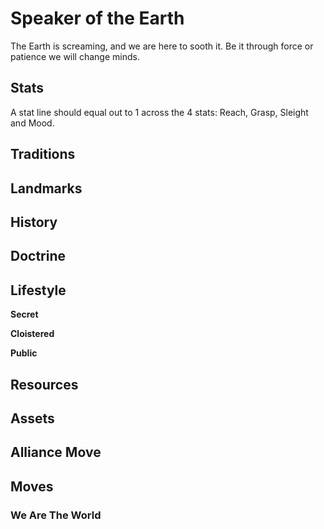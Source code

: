 # Speaker of the Earth

The Earth is screaming, and we are here to sooth it. Be it through force or patience we will change minds.

## Stats

A stat line should equal out to 1 across the 4 stats: Reach, Grasp, Sleight and Mood.

## Traditions

## Landmarks

## History

## Doctrine

## Lifestyle

**Secret**

**Cloistered**

**Public**

## Resources

## Assets

## Alliance Move

## Moves

### We Are The World
